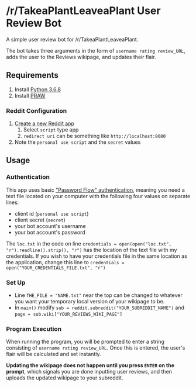 # /r/TakeaPlantLeaveaPlant User Review Bot
A simple user review bot for /r/TakeaPlantLeaveaPlant.

The bot takes three arguments in the form of `username rating review_URL`, adds the user to the Reviews wikipage, and updates their flair.

## Requirements
1. Install [Python 3.6.8](https://www.python.org/downloads/release/python-368/)
2. Install [PRAW](https://praw.readthedocs.io/en/latest/getting_started/installation.html)

### Reddit Configuration
1. [Create a new Reddit app](https://reddit.com/prefs/apps)
   1. Select `script` type app
   2. `redirect uri` can be something like `http://localhost:8080`
2. Note the `personal use script` and the `secret` values

## Usage
### Authentication
This app uses basic ["Password Flow" authentication](https://praw.readthedocs.io/en/latest/getting_started/authentication.html#password-flow), meaning you need a text file located on your computer with the following four values on separate lines:
* client id (`personal use script`)
* client secret (`secret`)
* your bot account's username
* your bot account's password

The `loc.txt` in the code on line `credentials = open(open("loc.txt", "r").readline().strip(), "r")` has the location of the text file with my credentials. If you wish to have your credentials file in the same location as the application, change this line to `credentials = open("YOUR_CREDENTIALS_FILE.txt", "r")`

### Set Up
* Line `THE_FILE = "NAME.txt"` near the top can be changed to whatever you want your temporary local version of your wikipage to be. 
* In `main()` modify `sub = reddit.subreddit("YOUR_SUBREDDIT_NAME")` and `page = sub.wiki["YOUR_REVIEWS_WIKI_PAGE"]`

### Program Execution
When running the program, you will be prompted to enter a string consisting of `username rating review_URL`. Once this is entered, the user's flair will be calculated and set instantly. 

**Updating the wikipage does not happen until you press `ENTER` on the prompt**, which signals you are done inputting user reviews, and then uploads the updated wikipage to your subreddit.
